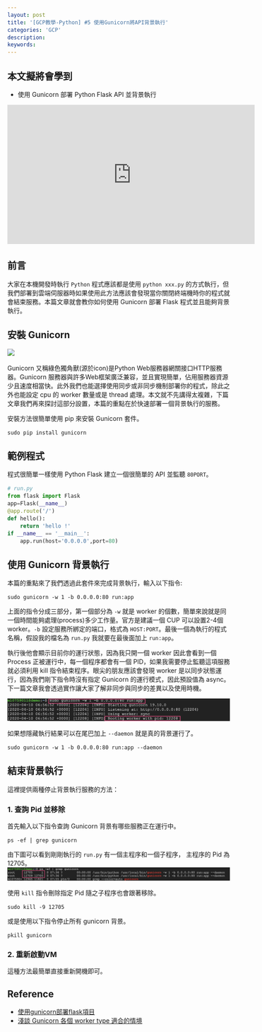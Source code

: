 ```yaml
---
layout: post
title: '[GCP教學-Python] #5 使用Gunicorn將API背景執行'
categories: 'GCP'
description:
keywords: 
---
```


## 本文擬將會學到
- 使用 Gunicorn 部署 Python Flask API 並背景執行

<iframe width="560" height="315" src="https://www.youtube.com/embed/rEWtDVAHb4U" frameborder="0" allow="accelerometer; autoplay; encrypted-media; gyroscope; picture-in-picture" allowfullscreen></iframe>

## 前言
大家在本機開發時執行 `Python` 程式應該都是使用 `python xxx.py` 的方式執行，但我們部署到雲端伺服器時如果使用此方法應該會發現當你關閉終端機時你的程式就會結束服務。本篇文章就會教你如何使用 Gunicorn 部署 Flask 程式並且能夠背景執行。

## 安裝 Gunicorn
![](https://i.imgur.com/vAjQ0mC.png)

Gunicorn 又稱綠色獨角獸(源於icon)是Python Web服務器網關接口HTTP服務器。Gunicorn 服務器與許多Web框架廣泛兼容，並且實現簡單，佔用服務器資源少且速度相當快。此外我們也能選擇使用同步或非同步機制部署你的程式，除此之外也能設定 cpu 的 worker 數量或是 thread 處理。本文就不先講得太複雜，下篇文章我們再來探討這部分設置，本篇的重點在於快速部署一個背景執行的服務。

安裝方法很簡單使用 pip 來安裝 Gunicorn 套件。

```
sudo pip install gunicorn
```

## 範例程式
程式很簡單一樣使用 Python Flask 建立一個很簡單的 API 並監聽 `80PORT`。

```py
# run.py
from flask import Flask
app=Flask(__name__)
@app.route('/')
def hello():
    return 'hello !'
if __name__ == '__main__':
    app.run(host='0.0.0.0',port=80)
```

## 使用 Gunicorn 背景執行
本篇的重點來了我們透過此套件來完成背景執行，輸入以下指令:

```
sudo gunicorn -w 1 -b 0.0.0.0:80 run:app
```

上面的指令分成三部分，第一個部分為 `-w` 就是 worker 的個數，簡單來說就是同一個時間能夠處理(process)多少工作量。官方是建議一個 CUP 可以設置2-4個 worker。`-b` 設定服務所綁定的端口，格式為 `HOST:PORT`。最後一個為執行的程式名稱，假設我的檔名為 `run.py` 我就要在最後面加上 `run:app`。

執行後他會顯示目前你的運行狀態，因為我只開一個 worker 因此會看到一個  Process 正被運行中，每一個程序都會有一個 PID，如果我需要停止監聽這項服務就必須利用 kill 指令結束程序。眼尖的朋友應該會發現 worker 是以同步狀態運行，因為我們剛下指令時沒有指定 Gunicorn 的運行模式，因此預設值為 async。下一篇文章我會透過實作讓大家了解非同步與同步的差異以及使用時機。

![](/images/posts/gcp/2020/img1090410-1.png)

如果想隱藏執行結果可以在尾巴加上 `--daemon` 就是真的背景運行了。

```
sudo gunicorn -w 1 -b 0.0.0.0:80 run:app --daemon
```

## 結束背景執行
這裡提供兩種停止背景執行服務的方法：

### 1. 查詢 Pid 並移除
首先輸入以下指令查詢 Gunicorn 背景有哪些服務正在運行中。  

```
ps -ef | grep gunicorn
```

由下圖可以看到剛剛執行的 `run.py` 有一個主程序和一個子程序， 主程序的 Pid 為 12705。
![](/images/posts/gcp/2020/img1090410-2.png)

使用 `kill` 指令刪除指定 Pid 隨之子程序也會跟著移除。

```
sudo kill -9 12705
```

或是使用以下指令停止所有 gunicorn 背景。

```
pkill gunicorn
```

### 2. 重新啟動VM
這種方法最簡單直接重新開機即可。

## Reference
- [使用gunicorn部署flask項目](https://zhuanlan.zhihu.com/p/88422780)
- [淺談 Gunicorn 各個 worker type 適合的情境](https://medium.com/@genchilu/淺談-gunicorn-各個-worker-type-適合的情境-490b20707f28)